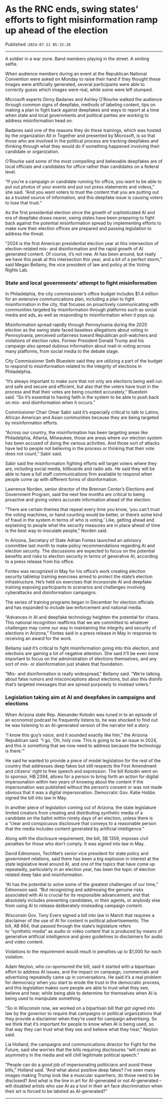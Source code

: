 # As the RNC ends, swing states’ efforts to fight misinformation ramp up ahead of the election

Published :`2024-07-21 05:15:28`

---

A soldier in a war zone. Band members playing in the street. A smiling selfie.

When audience members during an event at the Republican National Convention were asked on Monday to raise their hand if they thought these images were artificially generated, several participants were able to correctly guess which images were real, while some were left stumped.

Microsoft experts Ginny Badanes and Ashley O’Rourke walked the audience through common signs of deepfake, methods of labeling content, tips on making a plan to fight back against deepfakes and ways to report at a time when state and local governments and political parties are working to address misinformation head on.

Badanes said one of the reasons they do these trainings, which was hosted by the organization All in Together and presented by Microsoft, is so that those who are involved in the political process are tracking deepfakes and thinking through what they would do if something happened involving their candidate or organization.

O’Rourke said some of the most compelling and believable deepfakes are of local officials and candidates for office rather than candidates on a federal level.

“If you’re a campaign or candidate running for office, you want to be able to put out photos of your events and put out press statements and videos,” she said. “And you want voters to trust the content that you are putting out as a trusted source of information, and this deepfake issue is causing voters to lose that trust.”

As the first presidential election since the growth of sophisticated AI and era of deepfake draws nearer, swing states have been preparing to fight back against the potential misinformation spread by implementing efforts to make sure their election offices are prepared and passing legislation to address the threat.

“2024 is the first American presidential election year at this intersection of election-related mis- and disinformation and the rapid growth of AI generated content. Of course, it’s not new. AI has been around, but really we have this peak at this intersection this year, and a bit of a perfect storm,” said Megan Bellamy, the vice president of law and policy at the Voting Rights Lab.

### State and local governments’ attempt to fight misinformation

In Philadelphia, the city commissioner’s office budget includes $1.4 million for an extensive communications plan, including a plan to fight misinformation in the city, that focuses on proactively communicating with communities targeted by misinformation through platforms such as social media and ads, as well as responding to misinformation when it pops up.

Misinformation spread rapidly through Pennsylvania during the 2020 election as the swing state faced baseless allegations about voting in Pennsylvania, perceived unfairness toward Republican poll-watchers and violations of election rules. Former President Donald Trump and his campaign also spread dubious information about mail-in voting across many platforms, from social media to the debate stage.

City Commissioner Seth Bluestein said they are utilizing a part of the budget to respond to misinformation related to the integrity of elections in Philadelphia.

“It’s always important to make sure that not only are elections being well run and safe and secure and efficient, but also that the voters have trust in the process and that their votes are being counted accurately,” Bluestein said. “So it’s essential to having faith in the system to be able to push back on mis- and disinformation when it occurs.”

Commissioner Chair Omar Sabir said it’s especially critical to talk to Latino, African American and Asian communities because they are being targeted by misinformation efforts.

“Across our country, the misinformation has been targeting areas like Philadelphia, Atlanta, Milwaukee, those are areas where our election system has been accused of doing the various activities. And those sort of attacks have led to people not believing in the process or thinking that their vote does not count,” Sabir said.

Sabir said the misinformation fighting efforts will target voters where they are, including social media, billboards and radio ads. He said they will be able to have a full staff communications firm available to respond when people come up with different forms of disinformation.

Lawrence Norden, senior director of the Brennan Center’s Elections and Government Program, said the next few months are critical to being proactive and giving voters accurate information ahead of the election.

“There are certain themes that repeat every time you know, ‘you can’t trust the voting machines, or hand counting would be better, or there’s some kind of fraud in the system in terms of who is voting.’ Like, getting ahead and explaining to people what the security measures are in place ahead of time is the best way to inoculate people,” Norden said.

In Arizona, Secretary of State Adrian Fontes launched an advisory committee last month to make policy recommendations regarding AI and election security. The discussions are expected to focus on the potential benefits and risks to election security in terms of generative AI, according to a press release from his office.

Fontes was recognized in May for his office’s work creating election security tabletop training exercises aimed to protect the state’s election infrastructure. He’s held six exercises that incorporate AI and deepfake training exposing participants to scenarios and challenges involving cyberattacks and disinformation campaigns.

The series of training programs began in December for election officials and has expanded to include law enforcement and national media.

“Advances in AI and deepfake technology heighten the potential for chaos. This national recognition reaffirms that we are committed to whatever challenges may come our way in maintaining the integrity and security of elections in Arizona,” Fontes said in a press release in May in response to receiving an award for the work.

Bellamy said it’s critical to fight misinformation going into this election, and elections are gaining a lot of negative attention. She said it’ll be even more important to focus on the administration of elections themselves, and any sort of mis- or disinformation just shakes that foundation.

“Mis- and disinformation is really widespread,” Bellamy said. “We’re talking about false rumors and misconceptions about elections, but also this disinfo that’s targeted messages that are spread purposely to mislead voters.”

### Legislation taking aim at AI and deepfakes in campaigns and elections

When Arizona state Rep. Alexander Kolodin was tuned in to an episode of an economist podcast he frequently listens to, he was shocked to find out he was listening to an AI-generated version of the narrator tell a story.

“I know this guy’s voice, and it sounded exactly like him,” the Arizona Republican said. “I go, ‘Oh, holy cow. This is going to be an issue in 2024, and this is something that we now need to address because the technology is there.’”

He said he wanted to provide a piece of model legislation for the rest of the country that addresses deep fakes but still respects the First Amendment and citizens’ right to free speech and expression. The bill Kolodin went on to sponsor, HB 2394, allows for a person to bring forth an action for digital impersonation within two years of knowing about the content if the impersonation was published without the person’s consent or was not made obvious that it was a digital impersonation. Democratic Gov. Katie Hobbs signed the bill into law in May.

In another piece of legislation coming out of Arizona, the state legislature limited creators from creating and distributing synthetic media of a candidate on the ballot within ninety days of an election, unless there is a “clear and conspicuous disclosure that conveys to a reasonable person that the media includes content generated by artificial intelligence.”

Along with the disclosure requirement, the bill, SB 1359, imposes civil penalties for those who don’t comply. It was signed into law in May.

David Edmonson, TechNet’s senior vice president for state policy and government relations, said there has been a big explosion in interest at the state legislative level around AI, and one of the topics that have come up repeatedly, particularly in an election year, has been the topic of election related deep fake and misinformation.

“AI has the potential to solve some of the greatest challenges of our time,” Edmonson said. “But recognizing and addressing the genuine risks associated with AI is crucial for its responsible advancement, and that absolutely includes preventing candidates, or their agents, or anybody else from using AI to release deliberately misleading campaign content.

Wisconsin Gov. Tony Evers signed a bill into law in March that requires a disclaimer of the use of AI for content in political advertisements. The bill, AB 664, that passed through the state’s legislature refers to “synthetic media” as audio or video content that is produced by means of generative artificial intelligence and gives guidelines to disclaimers for audio and video content.

Violations to the requirement would result in penalties up to $1,000 for each violation.

Adam Neylon, who co-sponsored the bill, said it started with a bipartisan effort to address AI issues, and the impact on campaign, commercials and advertising repeatedly came up in conversations. He said it’s a real problem for democracy when you start to erode the trust in the democratic process, and this legislation makes sure people are able to trust what they see, believe and hear, while being able to determine for themselves when AI is being used to manipulate something.

“So in Wisconsin now, we worked on a bipartisan bill that got signed into law by the governor to require that campaigns or political organizations that they provide a disclaimer when they’re used for campaign advertising. So we think that it’s important for people to know when AI is being used, so that way they can trust what they see and believe what they hear,” Neylon said.

Lia Holland, the campaigns and communications director for Fight for the Future, said she worries that the bills requiring disclosures “will create an asymmetry in the media and will chill legitimate political speech.”

“People can do a good job of impersonating politicians and avoid these bills,” Holland said. “And what about positive deep fakes? I’ve seen many images making Trump look like a muscular superhero, do those need to be disclosed? And what is the line in art for AI-generated or not AI-generated – will disabled artists who use AI as a tool in their art face discrimination when their art is forced to be labeled as AI-generated?”

---

